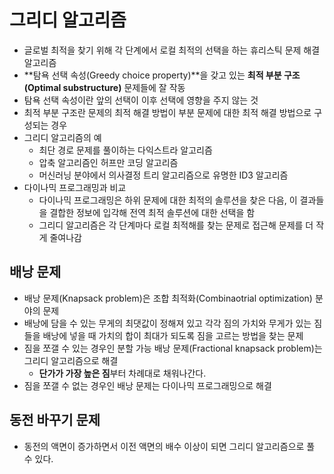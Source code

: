 # 그리디 알고리즘

- 글로벌 최적을 찾기 위해 각 단계에서 로컬 최적의 선택을 하는 휴리스틱 문제 해결 알고리즘
- **탐욕 선택 속성(Greedy choice property)**을 갖고 있는 **최적 부분 구조(Optimal substructure)** 문제들에 잘 작동
- 탐욕 선택 속성이란 앞의 선택이 이후 선택에 영향을 주지 않는 것
- 최적 부분 구조란 문제의 최적 해결 방법이 부분 문제에 대한 최적 해결 방법으로 구성되는 경우
- 그리디 알고리즘의 예
  - 최단 경로 문제를 풀이하는 다익스트라 알고리즘
  - 압축 알고리즘인 허프만 코딩 알고리즘
  - 머신러닝 분야에서 의사결정 트리 알고리즘으로 유명한 ID3 알고리즘
- 다이나믹 프로그래밍과 비교
  - 다이나믹 프로그래밍은 하위 문제에 대한 최적의 솔루션을 찾은 다음, 이 결과들을 결합한 정보에 입각해 전역 최적 솔루션에 대한 선택을 함
  - 그리디 알고리즘은 각 단계마다 로컬 최적해를 찾는 문제로 접근해 문제를 더 작게 줄여나감

## 배낭 문제

- 배낭 문제(Knapsack problem)은 조합 최적화(Combinaotrial optimization) 분야의 문제
- 배낭에 담을 수 있는 무게의 최댓값이 정해져 있고 각각 짐의 가치와 무게가 있는 짐들을 배낭에 넣을 때 가치의 합이 최대가 되도록 짐을 고르는 방법을 찾는 문제
- 짐을 쪼갤 수 있는 경우인 분할 가능 배낭 문제(Fractional knapsack problem)는 그리디 알고리즘으로 해결
  - **단가가 가장 높은 짐**부터 차례대로 채워나간다.
- 짐을 쪼갤 수 없는 경우인 배낭 문제는 다이나믹 프로그래밍으로 해결

## 동전 바꾸기 문제

- 동전의 액면이 증가하면서 이전 액면의 배수 이상이 되면 그리디 알고리즘으로 풀 수 있다.
